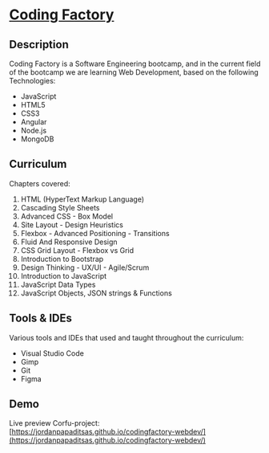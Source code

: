 # [Coding Factory](https://codingfactory.aueb.gr/)
## Description  
Coding Factory is a Software Engineering bootcamp, and in the current field of the bootcamp 
 we are learning Web Development, based on the following Technologies: 
<ul>
  <li>JavaScript</li>
  <li>HTML5</li>
  <li>CSS3</li>
  <li>Angular</li>
  <li>Node.js</li>
  <li>MongoDB</li>
</ul>   

## Curriculum
Chapters covered:  
<ol>
  <li>HTML (HyperText Markup Language)</li>
  <li>Cascading Style Sheets</li>
  <li>Advanced CSS - Box Model</li>
  <li>Site Layout - Design Heuristics</li>
  <li>Flexbox - Advanced Positioning - Transitions</li>
  <li>Fluid And Responsive Design</li>
  <li>CSS Grid Layout - Flexbox vs Grid</li>
  <li>Introduction to Bootstrap</li>
  <li>Design Thinking - UX/UI - Agile/Scrum</li>
  <li>Introduction to JavaScript</li>
  <li>JavaScript Data Types</li>
  <li>JavaScript Objects, JSON strings & Functions</li>
</ol>  

## Tools & IDEs 
Various tools and IDEs that used and taught throughout the curriculum: 
<ul>
  <li>Visual Studio Code</li>
  <li>Gimp</li>
  <li>Git</li>
  <li>Figma</li>
 </ul>
    
## Demo
Live preview Corfu-project: [https://jordanpapaditsas.github.io/codingfactory-webdev/](https://jordanpapaditsas.github.io/codingfactory-webdev/)

